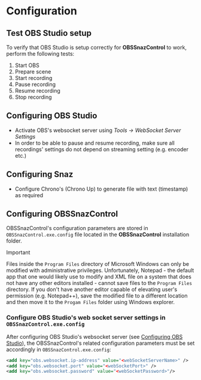 # Configuration

## Test OBS Studio setup

To verify that OBS Studio is setup correctly for **OBSSnazControl** to work, perform the following tests:

1. Start OBS
2. Prepare scene
3. Start recording
4. Pause recording
5. Resume recording
6. Stop recording

## Configuring OBS Studio

- Activate OBS's websocket server using *Tools -> WebSocket Server Settings*
- In order to be able to pause and resume recording, make sure all recordings' settings do not depend on streaming setting (e.g. encoder etc.)

## Configuring Snaz

- Configure Chrono's (Chrono Up) to generate file with text (timestamp) as required

## Configuring OBSSnazControl

OBSSnazControl's configuration parameters are stored in `OBSSnazControl.exe.config` file located in the **OBSSnazControl** installation folder.

> [!Important]
> Files inside the `Program Files` directory of Microsoft Windows can only be modified with administrative privileges. Unfortunately, Notepad - the default app that one would likely use to modify and XML file on a system that does not have any other editors installed - cannot save files to the `Program Files` directory. If you don't have another editor capable of elevating user's permission (e.g. Notepad++), save the modified file to a different location and then move it to the `Progam Files` folder using Windows explorer.

### Configure OBS Studio's web socket server settings in `OBSSnazControl.exe.config`

After configuring OBS Studio's websocket server (see [Configuring OBS Studio](#Configuring-OBS-Studio)), the OBSSnazControl's related configuration parameters must be set accordingly in `OBSSnazControl.exe.config`:

```xml
<add key="obs.websocket.ip-address" value="<webSocketServerName>" />
<add key="obs.websocket.port" value="<webSocketPort>" />
<add key="obs.websocket.password" value="<webSocketPassword>"/>
```